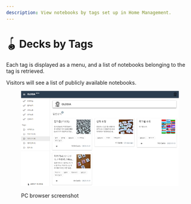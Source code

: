 ```yaml
---
description: View notebooks by tags set up in Home Management.
---
```


# 🪀 Decks by Tags

Each tag is displayed as a menu, and a list of notebooks belonging to the tag is retrieved.

Visitors will see a list of publicly available notebooks.

<figure><img src="../.gitbook/assets/tags-list.png" alt=""><figcaption><p>PC browser screenshot</p></figcaption></figure>
